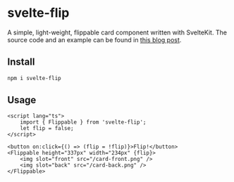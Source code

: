 # svelte-flip

A simple, light-weight, flippable card component written with SvelteKit. The source code and an example can be found in [this blog post](https://aeonyx.io/code/blog/svelte-flippable-card-component).

## Install

```bash
npm i svelte-flip
```

## Usage

```svelte
<script lang="ts">
	import { Flippable } from 'svelte-flip';
	let flip = false;
</script>

<button on:click={() => (flip = !flip)}>Flip!</button>
<Flippable height="337px" width="234px" {flip}>
	<img slot="front" src="/card-front.png" />
	<img slot="back" src="/card-back.png" />
</Flippable>
```
